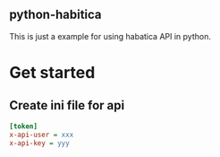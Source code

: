 python-habitica
---------------
This is just a example for using habatica API in python.

# Get started
## Create ini file for api
```ini
[token]
x-api-user = xxx
x-api-key = yyy
```
